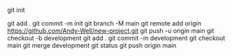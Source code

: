 git init

git add .
git commit -m init
git branch -M main
git remote add origin https://github.com/Andy-Well/new-project.git
git push -u origin main
git checkout -b development
git add .
git commit -m development
git checkout main
git merge development
git status
git push origin main
